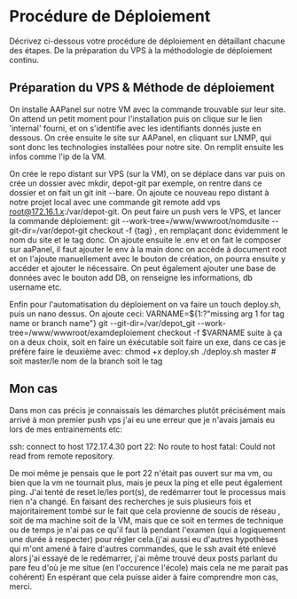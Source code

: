 # Procédure de Déploiement

Décrivez ci-dessous votre procédure de déploiement en détaillant chacune des étapes. De la préparation du VPS à la méthodologie de déploiement continu.

## Préparation du VPS & Méthode de déploiement

On installe AAPanel sur notre VM avec la commande trouvable sur leur site. On attend un petit moment pour l'installation puis on clique sur le lien 'internal' fourni, et on s'identifie avec les identifiants donnés juste en dessous.
On crée ensuite le site sur AAPanel, en cliquant sur LNMP, qui sont donc les technologies installées pour notre site.
On remplit ensuite les infos comme l'ip de la VM.

On crée le repo distant sur VPS (sur la VM), on se déplace dans var puis on crée un dossier avec mkdir, depot-git par exemple, on rentre dans ce dossier et on fait un git init --bare.
On ajoute ce nouveau repo distant à notre projet local avec une commande git remote add vps root@172.16.1.x:/var/depot-git.
On peut faire un push vers le VPS, et lancer la commande déploiement: git --work-tree=/www/wwwroot/nomdusite --git-dir=/var/depot-git checkout -f {tag} , en remplaçant donc évidemment le nom du site et le tag donc.
On ajoute ensuite le .env et on fait le composer sur aaPanel, il faut ajouter le env à la main donc on accède à document root et on l'ajoute manuellement avec le bouton de création, on pourra ensuite y accéder et ajouter le nécessaire.
On peut également ajouter une base de données avec le bouton add DB, on renseigne les informations, db username etc.

Enfin pour l'automatisation du déploiement on va faire un touch deploy.sh, puis un nano dessus. On ajoute ceci:
VARNAME=${1:?"missing arg 1 for tag name or branch name"}
git --git-dir=/var/depot_git --work-tree=/www/wwwroot/examdeploiement checkout -f $VARNAME
suite à ça on a deux choix, soit en faire un éxécutable soit faire un exe, dans ce cas je préfère faire le deuxième avec: chmod +x deploy.sh
./deploy.sh master # soit master/le nom de la branch soit le tag

## Mon cas

Dans mon cas précis je connaissais les démarches plutôt précisément mais arrivé à mon premier push vps j'ai eu une erreur que je n'avais jamais eu lors de mes entrainements etc:

ssh: connect to host 172.17.4.30 port 22: No route to host
fatal: Could not read from remote repository.

De moi même je pensais que le port 22 n'était pas ouvert sur ma vm, ou bien que la vm ne tournait plus, mais je peux la ping et elle peut également ping. J'ai tenté de reset le/les port(s), de redémarrer tout le processus mais rien n'a changé. En faisant des recherches je suis plusieurs fois et majoritairement tombé sur le fait que cela provienne de soucis de réseau , soit de ma machine soit de la VM, mais que ce soit en termes de technique ou de temps je n'ai pas ce qu'il faut là pendant l'examen (qui a logiquement une durée à respecter) pour régler cela.(j'ai aussi eu d'autres hypothèses qui m'ont amené à faire d'autres commandes, que le ssh avait été enlevé alors j'ai essayé de le redémarrer, j'ai même trouvé deux posts parlant du pare feu d'où je me situe (en l'occurence l'école) mais cela ne me parait pas cohérent)
En espérant que cela puisse aider à faire comprendre mon cas, merci.
